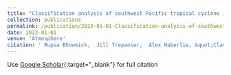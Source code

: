 ```yaml
---
title: "Classification analysis of southwest Pacific tropical cyclone intensity changes prior to landfall"
collection: publications
permalink: /publication/2023-01-01-Classification-analysis-of-southwest-Pacific-tropical-cyclone-intensity-changes-prior-to-landfall
date: 2023-01-01
venue: 'Atmosphere'
citation: ' Rupsa Bhowmick,  Jill Trepanier,  Alex Haberlie, &quot;Classification analysis of southwest Pacific tropical cyclone intensity changes prior to landfall.&quot; Atmosphere, 2023.'
---
```

Use [Google Scholar](https://scholar.google.com/scholar?q=Classification+analysis+of+southwest+Pacific+tropical+cyclone+intensity+changes+prior+to+landfall){:target="_blank"} for full citation